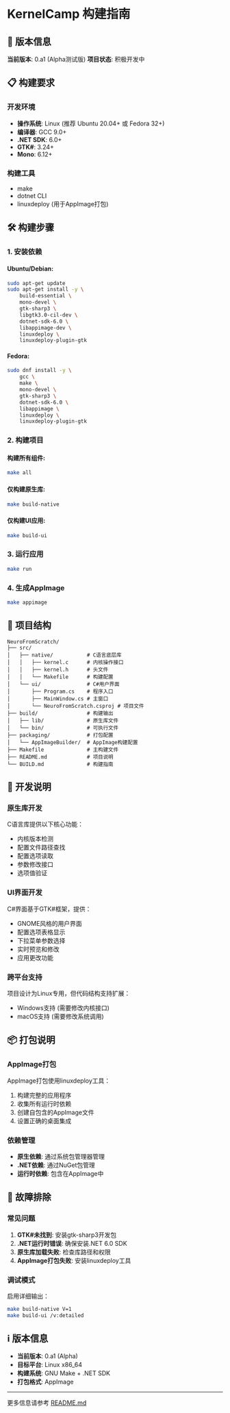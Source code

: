 # KernelCamp 构建指南

## 🚀 版本信息

**当前版本**: 0.a1 (Alpha测试版)
**项目状态**: 积极开发中

## 📋 构建要求

### 开发环境
- **操作系统**: Linux (推荐 Ubuntu 20.04+ 或 Fedora 32+)
- **编译器**: GCC 9.0+
- **.NET SDK**: 6.0+
- **GTK#**: 3.24+
- **Mono**: 6.12+

### 构建工具
- make
- dotnet CLI
- linuxdeploy (用于AppImage打包)

## 🛠️ 构建步骤

### 1. 安装依赖

#### Ubuntu/Debian:
```bash
sudo apt-get update
sudo apt-get install -y \
    build-essential \
    mono-devel \
    gtk-sharp3 \
    libgtk3.0-cil-dev \
    dotnet-sdk-6.0 \
    libappimage-dev \
    linuxdeploy \
    linuxdeploy-plugin-gtk
```

#### Fedora:
```bash
sudo dnf install -y \
    gcc \
    make \
    mono-devel \
    gtk-sharp3 \
    dotnet-sdk-6.0 \
    libappimage \
    linuxdeploy \
    linuxdeploy-plugin-gtk
```

### 2. 构建项目

#### 构建所有组件:
```bash
make all
```

#### 仅构建原生库:
```bash
make build-native
```

#### 仅构建UI应用:
```bash
make build-ui
```

### 3. 运行应用

```bash
make run
```

### 4. 生成AppImage

```bash
make appimage
```

## 📁 项目结构

```
NeuroFromScratch/
├── src/
│   ├── native/           # C语言底层库
│   │   ├── kernel.c      # 内核操作接口
│   │   ├── kernel.h      # 头文件
│   │   └── Makefile      # 构建配置
│   └── ui/               # C#用户界面
│       ├── Program.cs    # 程序入口
│       ├── MainWindow.cs # 主窗口
│       └── NeuroFromScratch.csproj # 项目文件
├── build/                # 构建输出
│   ├── lib/              # 原生库文件
│   └── bin/              # 可执行文件
├── packaging/            # 打包配置
│   └── AppImageBuilder/  # AppImage构建配置
├── Makefile              # 主构建文件
├── README.md             # 项目说明
└── BUILD.md              # 构建指南
```

## 🔧 开发说明

### 原生库开发

C语言库提供以下核心功能：
- 内核版本检测
- 配置文件路径查找
- 配置选项读取
- 参数修改接口
- 选项值验证

### UI界面开发

C#界面基于GTK#框架，提供：
- GNOME风格的用户界面
- 配置选项表格显示
- 下拉菜单参数选择
- 实时预览和修改
- 应用更改功能

### 跨平台支持

项目设计为Linux专用，但代码结构支持扩展：
- Windows支持 (需要修改内核接口)
- macOS支持 (需要修改系统调用)

## 📦 打包说明

### AppImage打包

AppImage打包使用linuxdeploy工具：
1. 构建完整的应用程序
2. 收集所有运行时依赖
3. 创建自包含的AppImage文件
4. 设置正确的桌面集成

### 依赖管理

- **原生依赖**: 通过系统包管理器管理
- **.NET依赖**: 通过NuGet包管理
- **运行时依赖**: 包含在AppImage中

## 🐛 故障排除

### 常见问题

1. **GTK#未找到**: 安装gtk-sharp3开发包
2. **.NET运行时错误**: 确保安装.NET 6.0 SDK
3. **原生库加载失败**: 检查库路径和权限
4. **AppImage打包失败**: 安装linuxdeploy工具

### 调试模式

启用详细输出：
```bash
make build-native V=1
make build-ui /v:detailed
```

## ℹ️ 版本信息

- **当前版本**: 0.a1 (Alpha)
- **目标平台**: Linux x86_64
- **构建系统**: GNU Make + .NET SDK
- **打包格式**: AppImage

---

更多信息请参考 [README.md](README.md)